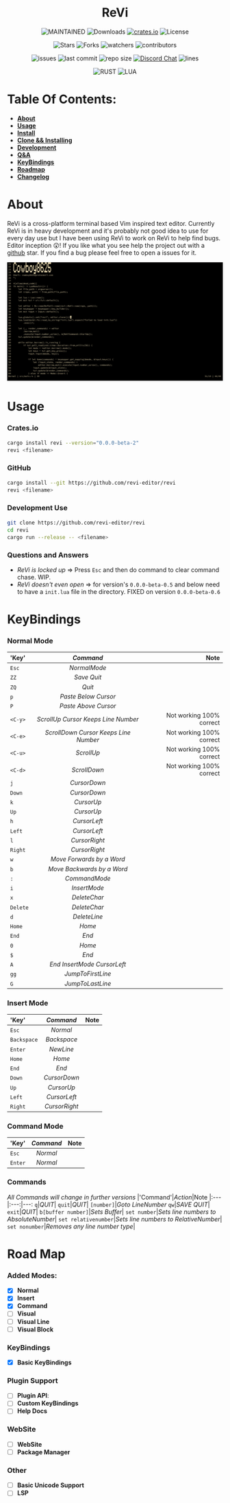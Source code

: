 <h1 align="center"> ReVi </h1>
<p align="center">
<a><img alt="MAINTAINED" src="https://img.shields.io/badge/Maintained%3F-yes-green.svg"></a>
<a><img alt="Downloads" src="https://img.shields.io/crates/d/revi"></a>
<a href="https://crates.io/crates/revi"><img alt="crates.io" src="https://img.shields.io/crates/v/revi.svg"></a>
<a><img alt="License" src="https://img.shields.io/badge/License-MIT-blue.svg"></a>
</p>
<p align="center">
<a><img alt="Stars" src="https://img.shields.io/github/stars/revi-editor/revi?style=social"></a>
<a><img alt="Forks" src="https://img.shields.io/github/forks/revi-editor/revi?style=social"></a>
<a><img alt="watchers" src="https://img.shields.io/github/watchers/revi-editor/revi?style=social"></a>
<a><img alt="contributors" src="https://img.shields.io/github/contributors/revi-editor/revi"></a>
</p>
<p align="center">
<a><img alt="issues" src="https://img.shields.io/github/issues/revi-editor/revi"></a>
<a><img alt="last commit" src="https://img.shields.io/github/last-commit/revi-editor/revi"></a>
<a><img alt="repo size" src="https://img.shields.io/github/repo-size/revi-editor/revi"></a> <a href="https://discord.gg/KwnGX8P"><img alt="Discord Chat" src="https://img.shields.io/discord/509849754155614230"></a>
<a><img alt="lines" src="https://img.shields.io/tokei/lines/github/revi-editor/revi"></a>
</p>
<p align="center">
<a><img alt="RUST" src="https://img.shields.io/badge/Rust-000000?style=for-the-badge&logo=rust&logoColor=white"></a>
<a><img alt="LUA" src="https://img.shields.io/badge/Lua-2C2D72?style=for-the-badge&logo=lua&logoColor=white"></a>
</p>

# Table Of Contents:

  - [**About**](#about)
  - [**Usage**](#usage)
  - [**Install**](#cratesio)
  - [**Clone && Installing**](#github)
  - [**Development**](#development-use)
  - [**Q&A**](#questions-and-answers)
  - [**KeyBindings**](#keybindings)
  - [**Roadmap**](#road-map)
- [**Changelog**](./CHANGELOG.md)

# About

  ReVi is a cross-platform terminal based Vim inspired text editor.
  Currently ReVi is in heavy development and it's probably not good idea to use for every day use
  but I have been using ReVi to work on ReVi to help find bugs. Editor inception 😲!
  If you like what you see help the project out with a [github](https://github.com/revi-editor/revi) star.
  If you find a bug please feel free to open a issues for it.

  <p align="center">
  <a><img alt="Image" src="./snapshots/line_numbers.png"></a>
  </p>


# Usage

### **Crates.io**
  ```sh
  cargo install revi --version="0.0.0-beta-2"
  revi <filename>
  ```
### **GitHub**
  ```sh
  cargo install --git https://github.com/revi-editor/revi
  revi <filename>
  ```

### **Development Use**
  ```sh
  git clone https://github.com/revi-editor/revi
  cd revi
  cargo run --release -- <filename>
  ```

### **Questions and Answers**

  - *ReVi is locked up* => Press `Esc` and then do command to clear command chase.  WIP.
  - *ReVi doesn't even open* => for version's `0.0.0-beta-0.5` and below need to have a `init.lua` file in the directory.  FIXED on version `0.0.0-beta-0.6`

# KeyBindings

### **Normal Mode**

  |'Key'|*Command*|Note
  |:---|:---:|---:
  `Esc`|*NormalMode*|
  `ZZ`|*Save Quit*|
  `ZQ`|*Quit*|
  `p`|*Paste Below Cursor*|
  `P`|*Paste Above Cursor*|
  `<C-y>`|*ScrollUp Cursor Keeps Line Number*|Not working 100% correct
  `<C-e>`|*ScrollDown Cursor Keeps Line Number*|Not working 100% correct
  `<C-u>`|*ScrollUp*|Not working 100% correct
  `<C-d>`|*ScrollDown*|Not working 100% correct
  `j`|*CursorDown*|
  `Down`|*CursorDown*|
  `k`|*CursorUp*|
  `Up`|*CursorUp*|
  `h`|*CursorLeft*|
  `Left`|*CursorLeft*|
  `l`|*CursorRight*|
  `Right`|*CursorRight*|
  `w`|*Move Forwards by a Word*|
  `b`|*Move Backwards by a Word*|
  `:`|*CommandMode*|
  `i`|*InsertMode*|
  `x`|*DeleteChar*|
  `Delete`|*DeleteChar*|
  `d`|*DeleteLine*|
  `Home`|*Home*|
  `End`|*End*|
  `0`|*Home*|
  `$`|*End*|
  `A`|*End InsertMode CursorLeft*|
  `gg`|*JumpToFirstLine*
  `G`|*JumpToLastLine*

### **Insert Mode**

  |'Key'|*Command*|Note
  |:---|:---:|---:
  `Esc`|*Normal*|
  `Backspace`|*Backspace*|
  `Enter`|*NewLine*|
  `Home`|*Home*|
  `End`|*End*|
  `Down`|*CursorDown*|
  `Up`|*CursorUp*|
  `Left`|*CursorLeft*|
  `Right`|*CursorRight*|

### **Command Mode**

  |'Key'|*Command*|Note
  |:---|:---:|---:
  `Esc`|*Normal*|
  `Enter`|*Normal*|

### **Commands**
  *All Commands will change in further versions*
  |'Command'|*Action*|Note
  |:---|:---:|---:
  `q`|*QUIT*|
  `quit`|*QUIT*|
  `[number]`|*Goto LineNumber*
  `qw`|*SAVE QUIT*|
  `exit`|*QUIT*|
  `b[buffer number]`|*Sets Buffer*|
  `set number`|*Sets line numbers to AbsoluteNumber*|
  `set relativenumber`|*Sets line numbers to RelativeNumber*|
  `set nonumber`|*Removes any line number type*|

# Road Map

### **Added Modes**:
  - [X] **Normal**
  - [X] **Insert**
  - [X] **Command**
  - [ ] **Visual**
  - [ ] **Visual Line**
  - [ ] **Visual Block**

### **KeyBindings**
  - [X] **Basic KeyBindings**

### **Plugin Support**
  - [ ] **Plugin API**:
  - [ ] **Custom KeyBindings**
  - [ ] **Help Docs**

### **WebSite**
  - [ ] **WebSite**
  - [ ] **Package Manager**

### **Other**
  - [ ] **Basic Unicode Support**
  - [ ] **LSP**
